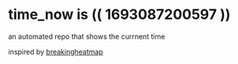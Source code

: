 # time_now is (( 1693087200597 ))

an automated repo that shows the currnent time

inspired by [breakingheatmap](https://github.com/breakingheatmap/breakingheatmap)